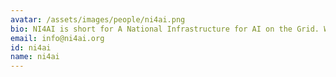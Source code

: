 ```yaml
---
avatar: /assets/images/people/ni4ai.png
bio: NI4AI is short for A National Infrastructure for AI on the Grid. We are an ARPA-E funded initiative designed to eliminate barriers to developing new analytical tools for the grid. We provide a software platform, open access datasets, content, and access to a community of analysts exploring new applications for real-world sensor data.
email: info@ni4ai.org
id: ni4ai
name: ni4ai
---
```

